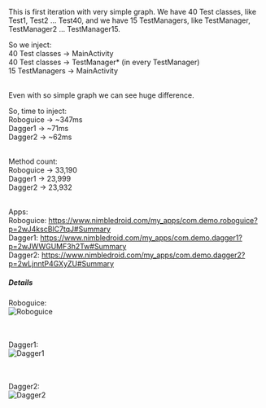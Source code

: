 This is first iteration with very simple graph. 
We have 40 Test classes, like Test1, Test2 ... Test40, and we have 15 TestManagers, 
like TestManager, TestManager2 ... TestManager15.

So we inject: <br>
40 Test classes -> MainActivity <br>
40 Test classes -> TestManager* (in every TestManager) <br>
15 TestManagers -> MainActivity <br> <br>

Even with so simple graph we can see huge difference.

So, time to inject:  <br>
Roboguice -> ~347ms <br>
Dagger1 -> ~71ms <br>
Dagger2 -> ~62ms <br>  <br>

Method count: <br>
Roboguice -> 33,190 <br>
Dagger1 -> 23,999 <br>
Dagger2 -> 23,932 <br> <br>

Apps:  <br>
Roboguice: https://www.nimbledroid.com/my_apps/com.demo.roboguice?p=2wJ4kscBlC7tqJ#Summary  <br>
Dagger1:   https://www.nimbledroid.com/my_apps/com.demo.dagger1?p=2wJWWGUMF3h2Tw#Summary <br>
Dagger2:   https://www.nimbledroid.com/my_apps/com.demo.dagger2?p=2wLjnntP4GXyZU#Summary <br>

##### Details

Roboguice: <br>
![Roboguice](https://www.dropbox.com/s/b1cezwyca67zjwz/Roboguice.png?dl=1)

<br><br>
Dagger1: <br>
![Dagger1](https://www.dropbox.com/s/5yj4mrojexv144x/Dagger1.png?dl=1)

<br><br>
Dagger2: <br>
![Dagger2](https://www.dropbox.com/s/9wc1x4dymqopj8m/Dagger2.png?dl=1)
